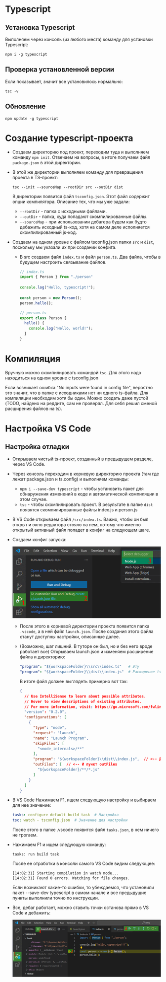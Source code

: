 # Typescript

## Установка Typescript

Выполняем через консоль (из любого места) команду для установки Typescript:

```
npm i -g typescript
```

## Проверка установленной версии

Если показывает, значит все установилось нормально:

```
tsc -v
```

## Обновление

```
npm update -g typescript
```

# Создание typescript-проекта

* Создаем директорию под проект, переходим туда и выполняем команду `npm init`. Отвечаем на вопросы, в итоге получаем файл `package.json` в этой директории.

* В этой же директории выполняем команду для превращения проекта в TS-проект:

  ```
  tsc --init --sourceMap --rootDir src --outDir dist
  ```

  В директории появится файл `tsconfig.json`. Этот файл содержит опции компилятора. Описание тех, что мы уже задали:

  * `--rootDir` - папка с исходными файлами.
  * `--outDir` - папка, куда попадают скомпилированные файлы.
  * `--sourceMap` - при использовании дебагера будем как будто дебажить исходный ts-код, хотя на самом деле исполняется скомпилированный js-код.

* Создаем на одном уровне с файлом tsconfig.json папки `src` и `dist`, поскольку мы указали их при создании конфига.

  * В src создаем файл `index.ts` и файл `person.ts`. Два файла, чтобы в будущем настроить связывание файлов.

    ```typescript
    // index.ts
    import { Person } from "./person"
    
    console.log("Hello, typescript!");
    
    const person = new Person();
    person.hello();
    ```

    ```typescript
    // person.ts
    export class Person {
      hello() {
        console.log("Hello, world!");
      }
    }
    ```

# Компиляция

Вручную можно скомпилировать командой `tsc`. Для этого надо находиться на одном уровне с tsconfig.json

Если возникает ошибка "No inputs were found in config file", вероятно это значит, что в папке с исходниками нет ни одного ts-файла. Для компиляции необходим хотя бы один. Можно создать даже пустой (TODO, найдено на реддите, сам не проверял. Для себя решил сменой расширения файлов на ts).

# Настройка VS Code

## Настройка отладки

* Открываем чистый ts-проект, созданный в предыдущем разделе, через VS Code.

* Через консоль переходим в корневую директорию проекта (там где лежат package.json и ts.config) и выполняем команды:

  * `npm i --save-dev typescript` - чтобы установить пакет для обнаружения изменений в коде и автоматической компиляции в этом случае.
  *  `tsc` - чтобы скомпилировать проект. В результате в папке `dist` появятся скомпилированные файлы index.js и person.js

* В VS Code открываем файл `/src/index.ts`. Важно, чтобы он был открыт и окно редактора стояло на нем, потому что именно открытый активный файл попадет в конфиг на следующем шаге.

* Создаем конфиг запуска:

  <img src="img/launch-config.png" alt="image-20240702142949712" style="zoom:80%;" />

  * После этого в корневой директории проекта появится папка `.vscode`, а в ней файл `launch.json`. После создания этого файла станут доступны настройки, описанные далее.

  * (Возможно, шаг лишний. В туторе он был, но и без него вроде работает все) Открываем launch.json и изменяем расширение файла и директорию:

    ```yaml
    "program": "${workspaceFolder}\\src\\index.ts"   # Эту
    "program": "${workspaceFolder}\\dist\\index.js"  # Расширение ts на js, и папку src на dist
    ```

    В итоге файл должен выглядеть примерно вот так:

    ```json
    {
      // Use IntelliSense to learn about possible attributes.
      // Hover to view descriptions of existing attributes.
      // For more information, visit: https://go.microsoft.com/fwlink/?linkid=830387
      "version": "0.2.0",
      "configurations": [
        {
          "type": "node",
          "request": "launch",
          "name": "Launch Program",
          "skipFiles": [
            "<node_internals>/**"
          ],
          "program": "${workspaceFolder}\\dist\\index.js",  // <-- Должен быть пункт program
          "outFiles": [  // <-- И пункт outFiles
            "${workspaceFolder}/**/*.js"
          ]
        }
      ]
    }
    ```

* В VS Code Нажимаем F1, ищем следующую настройку и выбираем для нее значение:

  ```yaml
  tasks: configure default build task  # Настройка
  tsc: watch - tsconfig.json  # Значение для настройки
  ```

  После этого в папке .vscode появится файл `tasks.json`, в нем ничего не трогаем.

* Нажимаем F1 и ищем следующую команду:

  ```
  tasks: run build task
  ```

  После ее отработки в консоли самого VS Code видим следующее:

  ```
  [14:02:31] Starting compilation in watch mode...
  [14:02:31] Found 0 errors. Watching for file changes.
  ```

  Если возникают какие-то ошибки, то убеждаемся, что установили пакет --save-dev typescript в самом начале и все предыдущие пункты выполнили точно по инструкции.

* Все, дебаг работает, можно ставить точки останова прямо в VS Code и дебажить:

  <img src="img/debugging.png" alt="debugging" style="zoom:80%;" />


